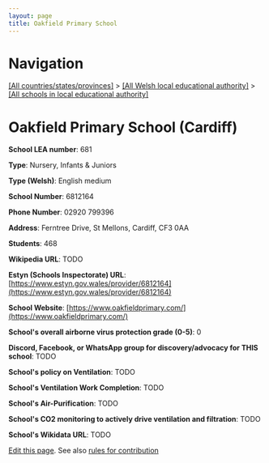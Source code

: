 ```yaml
---
layout: page
title: Oakfield Primary School
---
```

# Navigation

[[All countries/states/provinces]](../../..) > [[All Welsh local educational authority]](../..) > [[All schools in local educational authority]](..)

# Oakfield Primary School (Cardiff)

**School LEA number**: 681

**Type**: Nursery, Infants & Juniors

**Type (Welsh)**: English medium

**School Number**: 6812164

**Phone Number**: 02920 799396

**Address**: Ferntree Drive, St Mellons, Cardiff, CF3 0AA

**Students**: 468

**Wikipedia URL**: TODO

**Estyn (Schools Inspectorate) URL**: [https://www.estyn.gov.wales/provider/6812164](https://www.estyn.gov.wales/provider/6812164)

**School Website**: [https://www.oakfieldprimary.com/](https://www.oakfieldprimary.com/)

**School's overall airborne virus protection grade (0-5)**: 0

**Discord, Facebook, or WhatsApp group for discovery/advocacy for THIS school**: TODO

**School's policy on Ventilation**: TODO

**School's Ventilation Work Completion**: TODO

**School's Air-Purification**: TODO

**School's CO2 monitoring to actively drive ventilation and filtration**: TODO

**School's Wikidata URL**: TODO




[Edit this page](https://github.com/ventilate-schools/Wales/edit/prif/./Cardiff/Oakfield_Primary_School.md). See also [rules for contribution](../../../contribution-rules/)